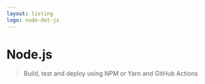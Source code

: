 ```yaml
---
layout: listing
logo: node-dot-js
---
```

# Node.js
> Build, test and deploy using NPM or Yarn and GitHub Actions
